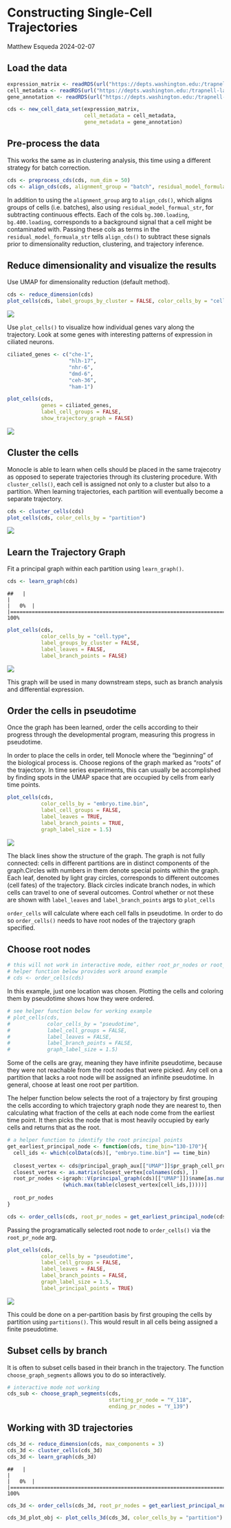 Constructing Single-Cell Trajectories
================
Matthew Esqueda
2024-02-07

## Load the data

``` r
expression_matrix <- readRDS(url("https://depts.washington.edu:/trapnell-lab/software/monocle3/celegans/data/packer_embryo_expression.rds"))
cell_metadata <- readRDS(url("https://depts.washington.edu:/trapnell-lab/software/monocle3/celegans/data/packer_embryo_colData.rds"))
gene_annotation <- readRDS(url("https://depts.washington.edu:/trapnell-lab/software/monocle3/celegans/data/packer_embryo_rowData.rds"))

cds <- new_cell_data_set(expression_matrix,
                         cell_metadata = cell_metadata,
                         gene_metadata = gene_annotation)
```

## Pre-process the data

This works the same as in clustering analysis, this time using a
different strategy for batch correction.

``` r
cds <- preprocess_cds(cds, num_dim = 50)
cds <- align_cds(cds, alignment_group = "batch", residual_model_formula_str = "~ bg.300.loading + bg.400.loading + bg.500.1.loading + bg.500.2.loading + bg.r17.loading + bg.b01.loading + bg.b02.loading")                     
```

In addition to using the `alignment_group` arg to `align_cds()`, which
aligns groups of cells (i.e. batches), also using
`residual_model_formual_str`, for subtracting continuous effects. Each
of the cols `bg.300.loading`, `bg.400.loading`, corresponds to a
background signal that a cell might be contaminated with. Passing these
cols as terms in the `residual_model_formuala_str` tells `align_cds()`
to subtract these signals prior to dimensionality reduction, clustering,
and trajectory inference.

## Reduce dimensionality and visualize the results

Use UMAP for dimensionality reduction (default method).

``` r
cds <- reduce_dimension(cds)
plot_cells(cds, label_groups_by_cluster = FALSE, color_cells_by = "cell.type")
```

![](constucting_cell_trajectories_files/figure-gfm/unnamed-chunk-3-1.png)<!-- -->

Use `plot_cells()` to visualize how individual genes vary along the
trajectory. Look at some genes with interesting patterns of expression
in ciliated neurons.

``` r
ciliated_genes <- c("che-1",
                    "hlh-17",
                    "nhr-6",
                    "dmd-6",
                    "ceh-36",
                    "ham-1")

plot_cells(cds,
           genes = ciliated_genes,
           label_cell_groups = FALSE,
           show_trajectory_graph = FALSE)
```

![](constucting_cell_trajectories_files/figure-gfm/unnamed-chunk-4-1.png)<!-- -->

## Cluster the cells

Monocle is able to learn when cells should be placed in the same
trajecotry as opposed to seperate trajectories through its clustering
procedure. With `cluster_cells()`, each cell is assigned not only to a
cluster but also to a partition. When learning trajectories, each
partition will eventually become a separate trajectory.

``` r
cds <- cluster_cells(cds)
plot_cells(cds, color_cells_by = "partition")
```

![](constucting_cell_trajectories_files/figure-gfm/unnamed-chunk-5-1.png)<!-- -->

## Learn the Trajectory Graph

Fit a principal graph within each partition using `learn_graph()`.

``` r
cds <- learn_graph(cds)
```

    ##   |                                                                              |                                                                      |   0%  |                                                                              |======================================================================| 100%

``` r
plot_cells(cds,
           color_cells_by = "cell.type",
           label_groups_by_cluster = FALSE,
           label_leaves = FALSE,
           label_branch_points = FALSE)
```

![](constucting_cell_trajectories_files/figure-gfm/unnamed-chunk-6-1.png)<!-- -->

This graph will be used in many downstream steps, such as branch
analysis and differential expression.

## Order the cells in pseudotime

Once the graph has been learned, order the cells according to their
progress through the developmental program, measuring this progress in
pseudotime.

In order to place the cells in order, tell Monocle where the “beginning”
of the biological process is. Choose regions of the graph marked as
“roots” of the trajectory. In time series experiments, this can usually
be accomplished by finding spots in the UMAP space that are occupied by
cells from early time points.

``` r
plot_cells(cds,
           color_cells_by = "embryo.time.bin",
           label_cell_groups = FALSE,
           label_leaves = TRUE,
           label_branch_points = TRUE,
           graph_label_size = 1.5)
```

![](constucting_cell_trajectories_files/figure-gfm/unnamed-chunk-7-1.png)<!-- -->

The black lines show the structure of the graph. The graph is not fully
connected: cells in different partitions are in distinct components of
the graph.Circles with numbers in them denote special points within the
graph. Each leaf, denoted by light gray circles, corresponds to
different outcomes (cell fates) of the trajectory. Black circles
indicate branch nodes, in which cells can travel to one of several
outcomes. Control whether or not these are shown with `label_leaves` and
`label_branch_points` args to `plot_cells`

`order_cells` will calculate where each cell falls in pseudotime. In
order to do so `order_cells()` needs to have root nodes of the
trajectory graph specified.

## Choose root nodes

``` r
# this will not work in interactive mode, either root_pr_nodes or root_cells must be provide
# helper function below provides work around example
# cds <- order_cells(cds)
```

In this example, just one location was chosen. Plotting the cells and
coloring them by pseudotime shows how they were ordered.

``` r
# see helper function below for working example
# plot_cells(cds,
#            color_cells_by = "pseudotime",
#            label_cell_groups = FALSE,
#            label_leaves = FALSE,
#            label_branch_points = FALSE,
#            graph_label_size = 1.5)
```

Some of the cells are gray, meaning they have infinite pseudotime,
because they were not reachable from the root nodes that were picked.
Any cell on a partition that lacks a root node will be assigned an
infinite pseudotime. In general, choose at least one root per partition.

The helper function below selects the root of a trajectory by first
grouping the cells according to which trajectory graph node they are
nearest to, then calculating what fraction of the cells at each node
come from the earliest time point. It then picks the node that is most
heavily occupied by early cells and returns that as the root.

``` r
# a helper function to identify the root principal points
get_earliest_principal_node <- function(cds, time_bin="130-170"){
  cell_ids <- which(colData(cds)[, "embryo.time.bin"] == time_bin)
  
  closest_vertex <- cds@principal_graph_aux[["UMAP"]]$pr_graph_cell_proj_closest_vertex
  closest_vertex <- as.matrix(closest_vertex[colnames(cds), ])
  root_pr_nodes <-igraph::V(principal_graph(cds)[["UMAP"]])$name[as.numeric(names
                  (which.max(table(closest_vertex[cell_ids,]))))]
  
  root_pr_nodes
}

cds <- order_cells(cds, root_pr_nodes = get_earliest_principal_node(cds))
```

Passing the programatically selected root node to `order_cells()` via
the `root_pr_node` arg.

``` r
plot_cells(cds,
           color_cells_by = "pseudotime",
           label_cell_groups = FALSE,
           label_leaves = FALSE,
           label_branch_points = FALSE,
           graph_label_size = 1.5,
           label_principal_points = TRUE)
```

![](constucting_cell_trajectories_files/figure-gfm/unnamed-chunk-11-1.png)<!-- -->

This could be done on a per-partition basis by first grouping the cells
by partition using `partitions()`. This would result in all cells being
assigned a finite pseudotime.

## Subset cells by branch

It is often to subset cells based in their branch in the trajectory. The
function `choose_graph_segments` allows you to do so interactively.

``` r
# interactive mode not working
cds_sub <- choose_graph_segments(cds,
                                 starting_pr_node = "Y_118",
                                 ending_pr_nodes = "Y_139")
```

## Working with 3D trajectories

``` r
cds_3d <- reduce_dimension(cds, max_components = 3)
cds_3d <- cluster_cells(cds_3d)
cds_3d <- learn_graph(cds_3d)
```

    ##   |                                                                              |                                                                      |   0%  |                                                                              |======================================================================| 100%

``` r
cds_3d <- order_cells(cds_3d, root_pr_nodes = get_earliest_principal_node(cds))

cds_3d_plot_obj <- plot_cells_3d(cds_3d, color_cells_by = "partition")
```
